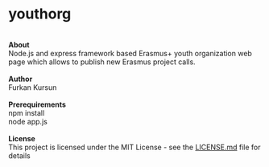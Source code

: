 # youthorg
</br>
  <strong>About</strong></br>
  Node.js and express framework based Erasmus+ youth organization web page which allows to publish new Erasmus project calls.</br></br>
  <strong>Author</strong></br>
  Furkan Kursun</br></br>
  <strong>Prerequirements</strong></br>
  npm install</br>
  node app.js</br></br>
  <strong>License</strong></br>
  This project is licensed under the MIT License - see the <a href="https://gist.github.com/PurpleBooth/LICENSE.md">LICENSE.md</a> file for details
  
